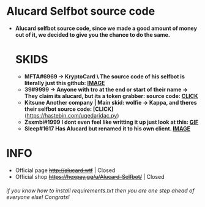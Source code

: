 # Alucard Selfbot source code
  - **Alucard selfbot source code, since we made a good amount of money out of it, we decided to give you the chance to do the same.**

    # SKIDS
      + **MFTA#6969 -> KryptoCard \ The source code of his selfbot is literally just this github: [IMAGE](https://files.sanitary.wtf/h7ga00g1.png)**
      + **39#9999 -> Anyone with tro at the end or start of their name -> They claim its alucard, but its a token grabber: source code: [CLICK](https://hasteb.in/exedadeq.py)**
      + **Kitsune Another company | Main skid: **wolfie** -> **Kappa**, and theres their selfbot source code: [CLICK]**(https://hastebin.com/uqedaridac.py)
      + **Zsxmbi#1999 I dont even feel like writting it up just look at this: [GIF](https://heroin.is-ne.at/YMimtL.gif)**
      + **Sleep#1617 Has Alucard but renamed it to his own client. [IMAGE](https://media.discordapp.net/attachments/687413883194966061/698807641065127946/unknown.png)**
      
# INFO
 - Official page ~~http://alucard.wtf~~ | Closed
 - Official shop ~~https://hexpay.gg/u/Alucard-Selfbot/~~ | Closed

###### if you know how to install requirements.txt then you are one step ahead of everyone else! Congrats!
